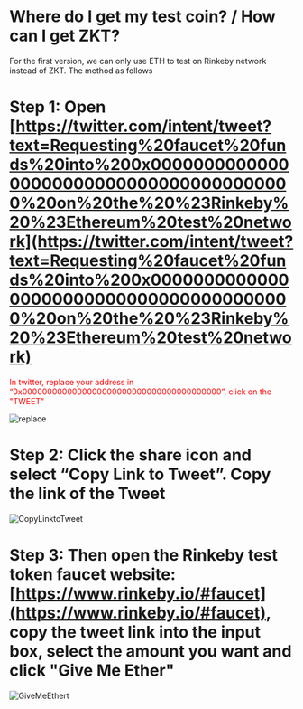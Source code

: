 # Where do I get my test coin? / How can I get ZKT?

For the first version, we can only use ETH to test on Rinkeby network instead of ZKT. The method as follows

# Step 1: Open [https://twitter.com/intent/tweet?text=Requesting%20faucet%20funds%20into%200x0000000000000000000000000000000000000000%20on%20the%20%23Rinkeby%20%23Ethereum%20test%20network](https://twitter.com/intent/tweet?text=Requesting%20faucet%20funds%20into%200x0000000000000000000000000000000000000000%20on%20the%20%23Rinkeby%20%23Ethereum%20test%20network)

<font color='red'> In twitter, replace your address in “0x0000000000000000000000000000000000000000”, click on the "TWEET" </font>

![replace](@/replace.png)

# Step 2: Click the share icon and select “Copy Link to Tweet”.  Copy the link of the Tweet

![CopyLinktoTweet](@/CopyLinktoTweet.png)

# Step 3: Then open the Rinkeby test token faucet website:  [https://www.rinkeby.io/#faucet](https://www.rinkeby.io/#faucet), copy the tweet link into the input box, select the amount you want and click "Give Me Ether"

![GiveMeEthert](@/GiveMeEther.png)

